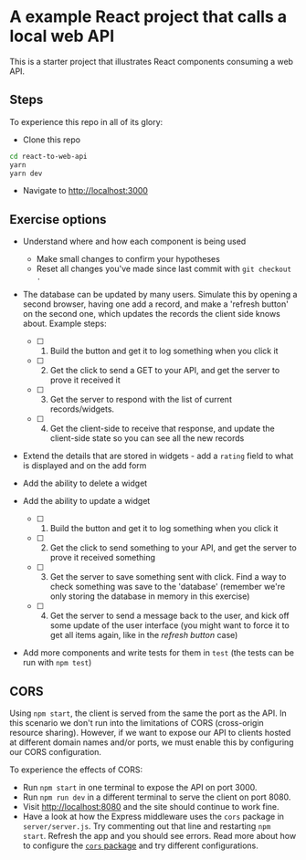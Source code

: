 # A example React project that calls a local web API

This is a starter project that illustrates React components consuming a web API.


## Steps

To experience this repo in all of its glory:

* Clone this repo

```sh
cd react-to-web-api
yarn
yarn dev
```

* Navigate to [http://localhost:3000](http://localhost:3000)


## Exercise options

* Understand where and how each component is being used

  - Make small changes to confirm your hypotheses
  - Reset all changes you've made since last commit with `git checkout .`

* The database can be updated by many users. Simulate this by opening a second browser, having one add a record, and make a 'refresh button' on the second one, which updates the records the client side knows about. Example steps: 

  - [ ] 1. Build the button and get it to log something when you click it
  - [ ] 2. Get the click to send a GET to your API, and get the server to prove it received it 
  - [ ] 3. Get the server to respond with the list of current records/widgets.
  - [ ] 4. Get the client-side to receive that response, and update the client-side state so you can see all the new records

* Extend the details that are stored in widgets - add a `rating` field to what is displayed and on the add form

* Add the ability to delete a widget

* Add the ability to update a widget

  - [ ] 1. Build the button and get it to log something when you click it
  - [ ] 2. Get the click to send something to your API, and get the server to prove it received something
  - [ ] 3. Get the server to save something sent with click. Find a way to check something was save to the 'database' (remember we're only storing the database in memory in this exercise)
  - [ ] 4. Get the server to send a message back to the user, and kick off some update of the user interface (you might want to force it to get all items again, like in the _refresh button_ case)

* Add more components and write tests for them in `test` (the tests can be run with `npm test`)


## CORS

Using `npm start`, the client is served from the same the port as the API. In this scenario we don't run into the limitations of CORS (cross-origin resource sharing). However, if we want to expose our API to clients hosted at different domain names and/or ports, we must enable this by configuring our CORS configuration.

To experience the effects of CORS:

* Run `npm start` in one terminal to expose the API on port 3000.
* Run `npm run dev` in a different terminal to serve the client on port 8080.
* Visit [http://localhost:8080](http://localhost:8080) and the site should continue to work fine.
* Have a look at how the Express middleware uses the `cors` package in `server/server.js`. Try commenting out that line and restarting `npm start`. Refresh the app and you should see errors. Read more about how to configure the [`cors` package](https://npmjs.org/package/cors) and try different configurations.


